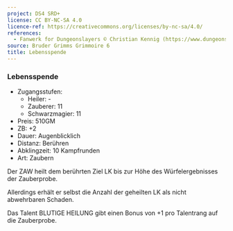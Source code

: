 ```yaml
---
project: DS4 SRD+
license: CC BY-NC-SA 4.0
licence-ref: https://creativecommons.org/licenses/by-nc-sa/4.0/
references: 
  - Fanwerk for Dungeonslayers © Christian Kennig (https://www.dungeonslayers.net/)
source: Bruder Grimms Grimmoire 6
title: Lebensspende
---
```


### Lebensspende

- Zugangsstufen:
  - Heiler: -
  - Zauberer: 11
  - Schwarzmagier: 11
- Preis: 510GM
- ZB: +2
- Dauer: Augenblicklich
- Distanz: Berühren
- Abklingzeit: 10 Kampfrunden
- Art: Zaubern

Der ZAW heilt dem berührten Ziel LK bis zur Höhe des Würfelergebnisses der Zauberprobe.

Allerdings erhält er selbst die Anzahl der geheilten LK als nicht abwehrbaren Schaden.

Das Talent BLUTIGE HEILUNG gibt einen Bonus von +1 pro Talentrang auf die Zauberprobe.

